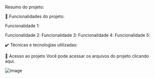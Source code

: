 Resumo do projeto:


🔨 Funcionalidades do projeto:

Funcionalidade 1:

Funcionalidade 2:
Funcionalidade 3:
Funcionalidade 4:
Funcionalidade 5:


✔️ Técnicas e tecnologias utilizadas:




📁 Acesso ao projeto
Você pode acessar os arquivos do projeto clicando aqui.


![image](https://user-images.githubusercontent.com/98132837/210121048-f39a593c-a150-4d41-875e-07d1b455204d.png)
